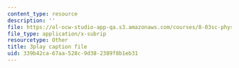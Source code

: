 ```yaml
---
content_type: resource
description: ''
file: https://ol-ocw-studio-app-qa.s3.amazonaws.com/courses/8-03sc-physics-iii-vibrations-and-waves-fall-2016/339b42ca67aa528c9d382389f8b1eb31_FCFpaKcpuXQ.vtt
file_type: application/x-subrip
resourcetype: Other
title: 3play caption file
uid: 339b42ca-67aa-528c-9d38-2389f8b1eb31
---
```


